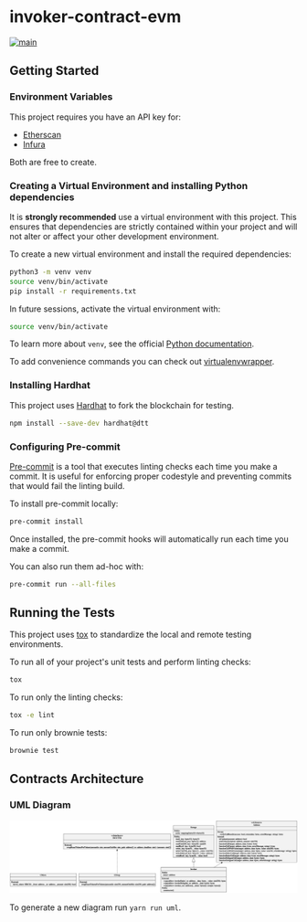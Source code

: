 # invoker-contract-evm

[![main](https://github.com/vektor-finance/invoker-contract-evm/actions/workflows/main.yaml/badge.svg)](https://github.com/vektor-finance/invoker-contract-evm/actions/workflows/main.yaml)

## Getting Started

### Environment Variables

This project requires you have an API key for:

- [Etherscan](https://etherscan.io/apis)
- [Infura](https://infura.io/)

Both are free to create.

### Creating a Virtual Environment and installing Python dependencies

It is **strongly recommended** use a virtual environment with this project. This ensures that dependencies are strictly contained within your project and will not alter or affect your other development environment.

To create a new virtual environment and install the required dependencies:

```bash
python3 -m venv venv
source venv/bin/activate
pip install -r requirements.txt
```

In future sessions, activate the virtual environment with:

```bash
source venv/bin/activate
```

To learn more about `venv`, see the official [Python documentation](https://docs.python.org/3/library/venv.html).

To add convenience commands you can check out [virtualenvwrapper](https://virtualenvwrapper.readthedocs.io/en/latest/).

### Installing Hardhat

This project uses [Hardhat](https://hardhat.org/) to fork the blockchain for testing.

```bash
npm install --save-dev hardhat@dtt
```

### Configuring Pre-commit

[Pre-commit](https://pre-commit.com/) is a tool that executes linting checks each time you make a commit. It is useful for enforcing proper codestyle and preventing commits that would fail the linting build.

To install pre-commit locally:

```bash
pre-commit install
```

Once installed, the pre-commit hooks will automatically run each time you make a commit.

You can also run them ad-hoc with:

```bash
pre-commit run --all-files
```

## Running the Tests

This project uses [tox](https://tox.readthedocs.io/en/latest/) to standardize the local and remote testing environments.

To run all of your project's unit tests and perform linting checks:

```bash
tox
```

To run only the linting checks:

```bash
tox -e lint
```

To run only brownie tests:

```bash
brownie test
```

## Contracts Architecture

### UML Diagram

![UML diagram of smart contracts](uml.png?raw=true "UML")

To generate a new diagram run `yarn run uml`.
